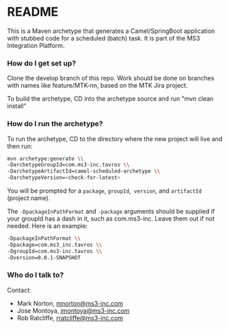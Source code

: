 # README #

This is a Maven archetype that generates a Camel/SpringBoot application with stubbed code for a scheduled (batch) task.
It is part of the MS3 Integration Platform.

### How do I get set up? ###

Clone the develop branch of this repo.  Work should be done on branches with names like feature/MTK-nn, based on the MTK Jira project.

To build the archetype, CD into the archetype source and run "mvn clean install"

### How do I run the archetype? ###

To run the archetype, CD to the directory where the new project will live and then run:

```bash
mvn archetype:generate \\  
-DarchetypeGroupId=com.ms3-inc.tavros \\  
-DarchetypeArtifactId=camel-scheduled-archetype \\  
-DarchetypeVersion=<check-for-latest>
```

You will be prompted for a `package`, `groupId`,` version`, and `artifactId` (project name).

The `-DpackageInPathFormat` and `-package` arguments should be supplied if your groupId has a dash in it, such as com.ms3-inc.  Leave them out if not needed. Here is an example:
```bash
-DpackageInPathFormat \\  
-Dpackage=com.ms3_inc.tavros \\  
-DgroupId=com.ms3-inc.tavros \\  
-Dversion=0.0.1-SNAPSHOT
```


### Who do I talk to? ###

Contact:

* Mark Norton, mnorton@ms3-inc.com
* Jose Montoya, jmontoya@ms3-inc.com
* Rob Ratcliffe, rratcliffe@ms3-inc.com
